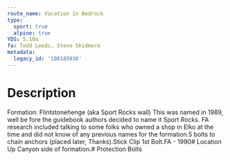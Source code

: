 ```yaml
---
route_name: Vacation in Bedrock
type:
  sport: true
  alpine: true
YDS: 5.10a
fa: Todd Leeds, Steve Skidmore
metadata:
  legacy_id: '108185038'
---
```

# Description
Formation:  Flintstonehenge (aka Sport Rocks wall)  This was named in 1989, well be fore the guidebook authors decided to name it Sport Rocks.  FA research included talking to some folks who owned a shop in Elko at the time and did not know of any previous names for the formation.5 bolts to chain anchors (placed later, Thanks).Stick Clip 1st Bolt.FA - 1990# Location
Up Canyon side of formation.# Protection
Bolts